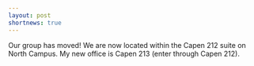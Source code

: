 ```yaml
---
layout: post
shortnews: true
---
```

Our group has moved! We are now located within the Capen 212 suite on North Campus. My new office is Capen 213 (enter through Capen 212).
